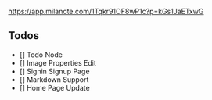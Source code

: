 https://app.milanote.com/1Tqkr91OF8wP1c?p=kGs1JaETxwG

## Todos

- [] Todo Node
- [] Image Properties Edit
- [] Signin Signup Page
- [] Markdown Support
- [] Home Page Update
